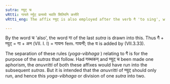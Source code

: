 ```yaml
---
sutra: ण्युट् च
vRtti: गायते र्ण्युट् प्रत्ययो भवति शिल्पिनि कर्त्तरि
vRtti_eng: The affix ण्युट् is also employed after the verb गै 'to sing', when the agent so expressed denotes an; artist.

---
```

By the word च 'also', the word गा of the last _sutra_ is drawn into this. Thus गै + ण्युट् = गा + अन (VII. I. I) = गायनः fem. गायनी; the य is added by (VII.3.33).

The separation of these rules (_yoga_-_vibhaga_ ) relating to गै is for the purpose of the _sutras_ that follow. Had गस्थकन् and ण्युट् च been made one aphorism, the _anuvritti_ of both these affixes would have run into the subsequent _sutras_. But it is intended that the _anuvritti_ of ण्युट् should only run, and hence this _yoga_-_vibhaga_ or division of one _sutra_ into two.
